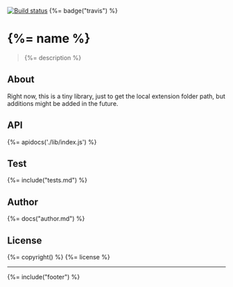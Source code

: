 [![Build status](https://ci.appveyor.com/api/projects/status/t2ol7g1g8c82ekkn/branch/master?svg=true)](https://ci.appveyor.com/project/stefanwalther/sense-loc/branch/master)
{%= badge("travis") %}

# {%= name %}

> {%= description %}

## About

Right now, this is a tiny library, just to get the local extension folder path, but additions might be added in the future.

## API

{%= apidocs('./lib/index.js') %}

## Test
{%= include("tests.md") %}

## Author

{%= docs("author.md") %}

## License

{%= copyright() %}
{%= license %}

***

{%= include("footer") %}
